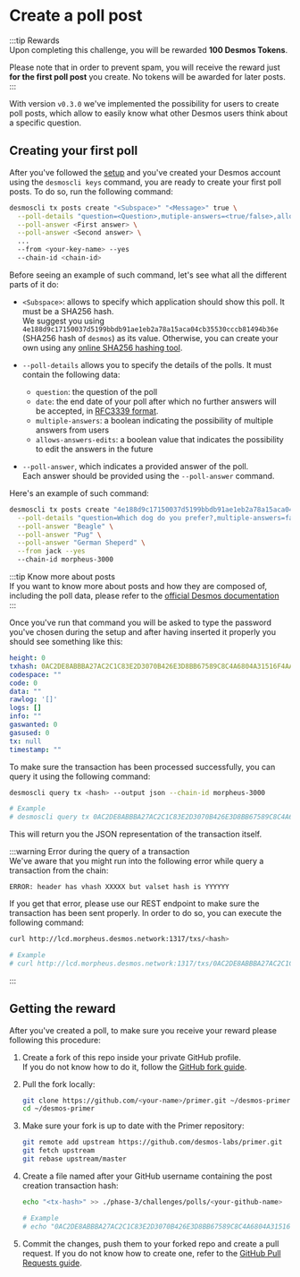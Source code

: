 # Create a poll post
:::tip Rewards  
Upon completing this challenge, you will be rewarded **100 Desmos Tokens**. 
  
Please note that in order to prevent spam, you will receive the reward just **for the first poll post** you create. No tokens will be awarded for later posts.  
:::

With version `v0.3.0` we've implemented the possibility for users to create poll posts, which allow to easily know what other Desmos users think about a specific question. 

## Creating your first poll
After you've followed the [setup](../setup/README.md) and you've created your Desmos account using the `desmoscli keys` command, you are ready to create your first poll posts. To do so, run the following command: 

```bash
desmoscli tx posts create "<Subspace>" "<Message>" true \
  --poll-details "question=<Question>,mutiple-answers=<true/false>,allows-answer-edits=<true/false>,end-date=<Poll ending date>" \
  --poll-answer <First answer> \
  --poll-answer <Second answer> \
  ...
  --from <your-key-name> --yes 
  --chain-id <chain-id>
```

Before seeing an example of such command, let's see what all the different parts of it do: 

- `<Subspace>`: allows to specify which application should show this poll. It must be a SHA256 hash.  
   We suggest you using `4e188d9c17150037d5199bbdb91ae1eb2a78a15aca04cb35530cccb81494b36e` (SHA256 hash of `desmos`) as its value. Otherwise, you can create your own using any [online SHA256 hashing tool](https://emn178.github.io/online-tools/sha256.html).
 
- `--poll-details` allows you to specify the details of the polls. It must contain the following data: 
   - `question`: the question of the poll
   - `date`: the end date of your poll after which no further answers will be accepted, in [RFC3339 format](https://tools.ietf.org/html/rfc3339).
   - `multiple-answers`: a boolean indicating the possibility of multiple answers from users
   - `allows-answers-edits`: a boolean value that indicates the possibility to edit the answers in the future
   
- `--poll-answer`, which indicates a provided answer of the poll.  
   Each answer should be provided using the `--poll-answer` command. 

Here's an example of such command: 

```bash
desmoscli tx posts create "4e188d9c17150037d5199bbdb91ae1eb2a78a15aca04cb35530cccb81494b36e" "Post with poll" true \
  --poll-details "question=Which dog do you prefer?,multiple-answers=false,allows-answer-edits=true,end-date=2020-03-01T15:00:00.000Z" \
  --poll-answer "Beagle" \
  --poll-answer "Pug" \
  --poll-answer "German Sheperd" \
  --from jack --yes 
  --chain-id morpheus-3000
```

:::tip Know more about posts  
If you want to know more about posts and how they are composed of, including the poll data, please refer to the [official Desmos documentation](https://docs.desmos.network/types/post.html)  
:::

Once you've run that command you will be asked to type the password you've chosen during the setup and after having inserted it properly you should see something like this: 

```yml
height: 0
txhash: 0AC2DE8ABBBA27AC2C1C83E2D3070B426E3D8BB67589C8C4A6804A31516F4AA9
codespace: ""
code: 0
data: ""
rawlog: '[]'
logs: []
info: ""
gaswanted: 0
gasused: 0
tx: null
timestamp: ""
```

To make sure the transaction has been processed successfully, you can query it using the following command: 

```bash
desmoscli query tx <hash> --output json --chain-id morpheus-3000

# Example
# desmoscli query tx 0AC2DE8ABBBA27AC2C1C83E2D3070B426E3D8BB67589C8C4A6804A31516F4AA9 --output json --chain-id morpheus-3000
``` 

This will return you the JSON representation of the transaction itself.

:::warning Error during the query of a transaction  
We've aware that you might run into the following error while query a transaction from the chain:  

```
ERROR: header has vhash XXXXX but valset hash is YYYYYY
```

If you get that error, please use our REST endpoint to make sure the transaction has been sent properly. In order to do so, you can execute the following command:

```bash
curl http://lcd.morpheus.desmos.network:1317/txs/<hash>

# Example
# curl http://lcd.morpheus.desmos.network:1317/txs/0AC2DE8ABBBA27AC2C1C83E2D3070B426E3D8BB67589C8C4A6804A31516F4AA9
``` 
:::

## Getting the reward 
After you've created a poll, to make sure you receive your reward please following this procedure: 

1. Create a fork of this repo inside your private GitHub profile.  
   If you do not know how to do it, follow the [GitHub fork guide](https://help.github.com/en/github/getting-started-with-github/fork-a-repo).

2. Pull the fork locally:  
   ```bash
   git clone https://github.com/<your-name>/primer.git ~/desmos-primer
   cd ~/desmos-primer
   ```
   
3. Make sure your fork is up to date with the Primer repository:  
   ```bash
   git remote add upstream https://github.com/desmos-labs/primer.git
   git fetch upstream
   git rebase upstream/master
   ```

4. Create a file named after your GitHub username containing the post creation transaction hash:  
   ```bash
   echo "<tx-hash>" >> ./phase-3/challenges/polls/<your-github-name>
   
   # Example
   # echo "0AC2DE8ABBBA27AC2C1C83E2D3070B426E3D8BB67589C8C4A6804A31516F4AA9" >> ./phase-3/challenges/polls/RiccardoM
   ```

5. Commit the changes, push them to your forked repo and create a pull request. If you do not know how to create one, refer to the [GitHub Pull Requests guide](https://help.github.com/en/github/collaborating-with-issues-and-pull-requests/creating-a-pull-request).
